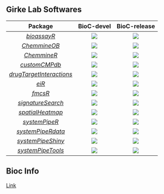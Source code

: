 ## Girke Lab Softwares

| Package | BioC-devel | BioC-release |
|:----------------:|:----------------:|:----------------:|
| [_bioassayR_](https://github.com/girke-lab/bioassayR) | [![](http://bioconductor.org/shields/build/devel/bioc/bioassayR.svg)](http://bioconductor.org/checkResults/devel/bioc-LATEST/bioassayR) |[![](http://bioconductor.org/shields/build/release/bioc/bioassayR.svg)](http://bioconductor.org/checkResults/release/bioc-LATEST/bioassayR) |
| [_ChemmineOB_](https://github.com/girke-lab/ChemmineOB) | [![](http://bioconductor.org/shields/build/devel/bioc/ChemmineOB.svg)](http://bioconductor.org/checkResults/devel/bioc-LATEST/ChemmineOB) |[![](http://bioconductor.org/shields/build/release/bioc/ChemmineOB.svg)](http://bioconductor.org/checkResults/release/bioc-LATEST/ChemmineOB) |
| [_ChemmineR_](https://github.com/girke-lab/ChemmineR) | [![](http://bioconductor.org/shields/build/devel/bioc/ChemmineR.svg)](http://bioconductor.org/checkResults/devel/bioc-LATEST/ChemmineR) |[![](http://bioconductor.org/shields/build/release/bioc/ChemmineR.svg)](http://bioconductor.org/checkResults/release/bioc-LATEST/ChemmineR) |
| [_customCMPdb_](https://github.com/yduan004/customCMPdb/) | [![](http://bioconductor.org/shields/build/devel/bioc/customCMPdb.svg)](http://bioconductor.org/checkResults/devel/bioc-LATEST/customCMPdb) |[![](http://bioconductor.org/shields/build/release/bioc/customCMPdb.svg)](http://bioconductor.org/checkResults/release/bioc-LATEST/customCMPdb) |
| [_drugTargetInteractions_](https://github.com/girke-lab/drugTargetInteractions) | [![](http://bioconductor.org/shields/build/devel/bioc/drugTargetInteractions.svg)](http://bioconductor.org/checkResults/devel/bioc-LATEST/drugTargetInteractions) |[![](http://bioconductor.org/shields/build/release/bioc/drugTargetInteractions.svg)](http://bioconductor.org/checkResults/release/bioc-LATEST/drugTargetInteractions) |
| [_eiR_](https://github.com/girke-lab/eiR) | [![](http://bioconductor.org/shields/build/devel/bioc/eiR.svg)](http://bioconductor.org/checkResults/devel/bioc-LATEST/eiR) |[![](http://bioconductor.org/shields/build/release/bioc/eiR.svg)](http://bioconductor.org/checkResults/release/bioc-LATEST/eiR) |
| [_fmcsR_](https://github.com/girke-lab/fmcsR) | [![](http://bioconductor.org/shields/build/devel/bioc/fmcsR.svg)](http://bioconductor.org/checkResults/devel/bioc-LATEST/fmcsR) |[![](http://bioconductor.org/shields/build/release/bioc/fmcsR.svg)](http://bioconductor.org/checkResults/release/bioc-LATEST/fmcsR) |
| [_signatureSearch_](https://github.com/yduan004/signatureSearch/) | [![](http://bioconductor.org/shields/build/devel/bioc/signatureSearch.svg)](http://bioconductor.org/checkResults/devel/bioc-LATEST/signatureSearch) |[![](http://bioconductor.org/shields/build/release/bioc/signatureSearch.svg)](http://bioconductor.org/checkResults/release/bioc-LATEST/signatureSearch) |
| [_spatialHeatmap_](https://github.com/jianhaizhang/spatialHeatmap) | [![](http://bioconductor.org/shields/build/devel/bioc/spatialHeatmap.svg)](http://bioconductor.org/checkResults/devel/bioc-LATEST/spatialHeatmap) |[![](http://bioconductor.org/shields/build/release/bioc/spatialHeatmap.svg)](http://bioconductor.org/checkResults/release/bioc-LATEST/spatialHeatmap) |
| [_systemPipeR_](https://github.com/tgirke/systemPipeR) | [![](http://bioconductor.org/shields/build/devel/bioc/systemPipeR.svg)](http://bioconductor.org/checkResults/devel/bioc-LATEST/systemPipeR) |[![](http://bioconductor.org/shields/build/release/bioc/systemPipeR.svg)](http://bioconductor.org/checkResults/release/bioc-LATEST/systemPipeR) |
| [_systemPipeRdata_](https://github.com/tgirke/systemPipeRdata) | [![](http://bioconductor.org/shields/build/devel/data-experiment/systemPipeRdata.svg)](http://bioconductor.org/checkResults/devel/data-experiment-LATEST/systemPipeRdata/) |[![](http://bioconductor.org/shields/build/release/data-experiment/systemPipeRdata.svg)](http://bioconductor.org/checkResults/release/data-experiment-LATEST/systemPipeRdata/) |
| [_systemPipeShiny_](https://github.com/systemPipeR/systemPipeShiny) | [![](http://bioconductor.org/shields/build/devel/bioc/systemPipeShiny.svg)](http://bioconductor.org/checkResults/devel/bioc-LATEST/systemPipeShiny) |[![](http://bioconductor.org/shields/build/release/bioc/systemPipeShiny.svg)](http://bioconductor.org/checkResults/release/bioc-LATEST/systemPipeShiny) |
| [_systemPipeTools_](https://github.com/systemPipeR/systemPipeTools) | [![](http://bioconductor.org/shields/build/devel/bioc/systemPipeTools.svg)](http://bioconductor.org/checkResults/devel/bioc-LATEST/systemPipeTools) |[![](http://bioconductor.org/shields/build/release/bioc/systemPipeTools.svg)](http://bioconductor.org/checkResults/release/bioc-LATEST/systemPipeTools) |

## Bioc Info
[Link](https://bioconductor.org/developers/how-to/troubleshoot-build-report/)
